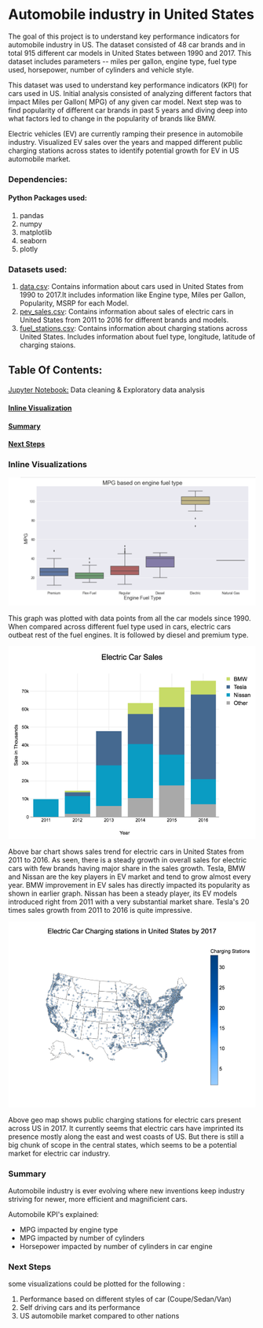 # Automobile industry in United States
<p>The goal of this project is to understand key performance indicators for automobile industry in US. The dataset consisted of 48 car brands and in total 915 different  car models in United States between 1990 and 2017. This dataset includes parameters -- miles per gallon, engine type, fuel type used, horsepower, number of cylinders and vehicle style.
<p>This dataset was used to understand key performance indicators (KPI) for cars used in US. Initial analysis consisted of analyzing different factors that impact Miles per Gallon( MPG) of any given car model. Next step was to find popularity of different car brands in past 5 years and  diving deep into what factors led to change in the popularity of brands like BMW. 
<p>Electric vehicles (EV) are currently ramping their presence in automobile industry. Visualized EV sales over the years and mapped different public charging stations across states to identify potential growth for EV in US automobile market.</p>

### Dependencies:

#### Python Packages used:
<ol>
	<li>pandas</li>
	<li>numpy </li>
	<li>matplotlib</li>
	<li>seaborn </li>	
	<li>plotly</li>
</ol>

### Datasets used:
<ol type="decimal">
<li><a href="https://github.com/swarsabnis/Automobile-industry-in-United-States/blob/master/Data/data.csv">data.csv</a>: Contains information about cars used in United States from 1990 to 2017.It includes information like Engine type, Miles per Gallon, Popularity, MSRP for each Model.</li>

<li><a href="https://github.com/swarsabnis/Automobile-industry-in-United-States/blob/master/Data/pev_sales.csv">pev_sales.csv</a>: Contains information about sales of electric cars in United States from 2011 to 2016 for different brands and models. </li>

<li><a href="https://github.com/swarsabnis/Automobile-industry-in-United-States/blob/master/Data/fuel_stations.csv">fuel_stations.csv</a>: Contains information about charging stations across United States. Includes information about fuel type, longitude, latitude of charging staions.</li>
</ol>



## Table Of Contents:

####  
<a href="http://nbviewer.jupyter.org/github/swarsabnis/Automobile-industry-in-United-States/blob/master/Jupyter-Notebook/Automobile_in_United_States.ipynb">Jupyter Notebook:</a> Data cleaning & Exploratory data analysis 

#### [Inline Visualization](#viz-anchor)

#### [Summary](#summary-anchor)
#### [Next Steps](#nextstep-anchor)



### <a id='viz-anchor'></a>Inline Visualizations

![plot3](https://github.com/swarsabnis/Automobile-industry-in-United-States/blob/master/Images/plot3.png)
<p>This graph was plotted with data points from all the car models since 1990. When compared across different fuel type used in cars, electric cars outbeat rest of the fuel engines. It is followed by diesel and premium type.    </p> 
   
![map](https://github.com/swarsabnis/Automobile-industry-in-United-States/blob/master/Images/electric_sales_other.png)
<p>  Above bar chart shows sales trend for electric cars in United States from 2011 to 2016. As seen, there is a steady growth in overall sales for electric cars with few brands having major share in the sales growth. Tesla, BMW and Nissan are the key players in EV market and tend to grow almost every year. BMW improvement in EV sales has directly impacted its popularity as shown in earlier graph. Nissan has been a steady player, its EV models introduced right from 2011 with a very substantial market share. Tesla's 20 times sales growth from 2011 to 2016 is quite impressive. </p>



![map](https://github.com/swarsabnis/Automobile-industry-in-United-States/blob/master/Images/maps.png)
	
<p>Above geo map shows public charging stations for electric cars present across US in 2017. It currently seems that electric cars have imprinted its presence mostly along the east and west coasts of US. But there is still a big chunk of scope in the central states, which seems to be a potential market for electric car industry. </p>



### <a id='summary-anchor'></a>Summary

<p> Automobile industry is ever evolving where new inventions keep industry striving for newer, more efficient and magnificient cars.
  
<p> Automobile KPI's explained:

<ul>
	<li>MPG impacted by engine type
	<li>MPG impacted by number of cylinders
  <li>Horsepower impacted by number of cylinders in car engine</li></ul>
</p>

###  <a id='nextstep-anchor'></a> Next Steps

some visualizations could be plotted for the following :
<ol>
	<li> Performance based on different styles of car (Coupe/Sedan/Van)
	<li>Self driving cars and its performance
	<li> US automobile market compared to other nations</li></ol>




